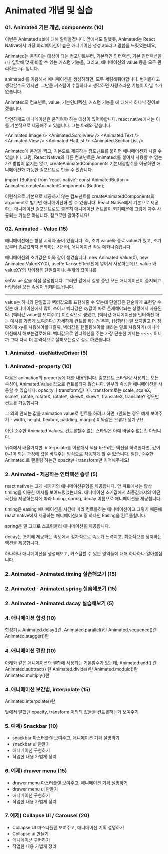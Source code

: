 # Animated 개념 및 실습

### 01. Animated 기본 개념, components (10)

이번은 Animated api에 대해 알아볼겁니다.
앞에서도 말했듯, Animated는 React Native에서 가장 바리에이션이 높은 애니메이션 생성 api라고 말씀을 드렸었는데요,

Animated는
움직이는 대상이 되는 컴포넌트부터,
기본적인 인터렉션,
기본 인터렉션을 (내 입맛에 맞게)바꿀 수 있는 커스텀 기능들,
그리고, 애니메이션의 value 등을
모두 관리하는 api 입니다.

animated 를 이용해서 애니메이션을 생성하려면, 모두 세팅해줘야합니다.
번거롭다고 생각할수도 있지만, 그만큼 커스텀이 수월하다고 생각하면
사랑스러운 기능이 아닐 수가 없습니다.

Animated의 컴포넌트, value, 기본인터렉션, 커스텀 기능들 에 대해서 하나씩 짚어보겠습니다.

당연하게도 애니메이션은 움직여야 하는 대상이 있어야합니다.
react native에서는 이를 기본적으로 제공해주고 있습니다.
그는 아래와 같습니다.

<Animated.Image />
<Animated.ScrollView />
<Animated.Text />
<Animated.View />
<Animated.FlatList />
<Animated.SectionList />

Animated에 온점을 찍고, 기본으로 제공하는 컴포넌트를 붙이면 애니메이션화 시킬 수 있습니다.
그럼, React Native의 다른 컴포넌트은 Animated.를 붙여서 사용할 수 없는가? 방법이 없지는 않고, createAnimatedComponents 기본내장함수를 이용하면 애니메이션화 가능한 컴포넌트로 만들 수 있습니다.

import {Button} from 'react-native';
const AnimatedButton = Animated.createAnimatedComponentㄴ(Button);

이런식으로 기본으로 제공하지 않는 컴포넌트를 createAnimatedComponents의 argument로 받으면 애니메이션화 할 수 있습니다. React Native에서 기본으로 제공하는 애니메이션 컴포넌트로도 충분히 애니메이션 컨트롤이 되기때문에 그렇게 자주 사용되는 기능은 아닙니다.
참고로만 알아주세요!

### 02. Animated - Value (15)

애니메이션에는 항상 시작과 끝이 있습니다. 즉, 초기 value와 종료 value가 있고,
초기값부터 종료값까지 변화하는 시간이, 애니메이션 작동 메카니즘입니다.

애니메이션의 초기값은 이와 같이 생겼습니다.
new Animated.Value(0), new Animated.ValueXY(0), useRef나 useEffect안에 넣어서 사용하는데요,
value 와 valueXY의 차이점은 단일값이냐, 두개의 값이냐를

<!-- new가 들어가있는 이유는 생성자 함수로 애니메이션 값을 설정한 것임.  -->

setValue
값을 직접 설정합니다. 그러면 값에서 실행 중인 모든 애니메이션이 중지되고 바인딩된 모든 속성이 업데이트됩니다.

---

<!-- ? 애니메이션 value 값 설정하는것을 보여준다. -->

value는 하나의 단일값과 벡터값으로 표현해줄 수 있는데
단일값은 단순하게 표현할 수 있는 애니메이션에서 많이 쓰이고 벡터값은 xy값이 따로 존재해야되는 상황에서 사용된다.
(벡터값 value를 보여주고) 이런식으로 생겼고, (벡터값 애니메이션을 인터렉션 하는 예시를 가볍게 보여준다.) 자세하게 컨트롤 하는건 추후, (심화라는말 쓰지말고 더 정확하게 xy를 사용해야할때랄까, 벡터값을 핸들링해야할 떄라는 말로 사용하기) 애니메이션에서 해보는걸로해요.
벡터값으로 인터렉션을 주는 가장 단순한 예제는 ~~~~ 이니까 그때 다시 더 본격적으로 살펴보는걸로 걸로 하겠습니다.

### 1. Animated - useNativeDriver (5)

<!-- ? 애니메이션을 이용한 제일 간단한 예시를 만들어보고, 여기서 발생하는 useNativeDriver(경고,오류)에 대해 한번 짚어주기  -->

### 1. Animated - property (10)

다음은 animation의 property에 대한 내용입니다.
컴포넌트 스타일링 사용되는 모든 속성이, Animated.Value 값으로 컨트롤되지 않습니다. 일부의 속성만 애니메이션을 사용할 수 있습니다.
opacity나 transform입니다. transform로는 scale, scaleX, scaleY, rotate, rotateX, rotateY, skewX, skewY, translateX, translateY 정도만 컨트롤 가능합니다.

<!-- ! 이거 보여주는게 맞을까? ! (이런 순수한 Value로 값을 바꾸는 예시를 살짝 보여드리자면, ) -->

그 외의 안되는 값을 animation value로 컨트롤 하려고 하면,
(안되는 경우 예제 보여주기 - width, height, flexbox, padding, margin) 이와같은 오류가 생기구요.

이런 순수한 Animated.Value로 컨트롤할수 없는 스타일은 아예 바꿀수 없는건 아닙니다.

<!-- ! 조금더 이해하기 쉽게 보여주면 좋을거같은데  -->

뒤쪽에서 배울거지만, interpolate를 이용해서 색을 바꾸려는 액션을 하려한다면, 값이 0~1이 되는 과정에 값을 바꿔주는 방식으로 작동하게 할 수 있습니다.
일단, 순수한 Animated.로 핸들링 하는건 opacity나 transform만 기억해주세요!

### 2. Animated - 제공하는 인터렉션 종류 (5)

react native는 크게 세가지의 애니메이션유형을 제공합니다.
앞 파트에서는 항상 timing을 이용한 예시를 보여드렸었는데요.
애니메이션 초기값에서 최종값까지의 어떤 곡선을 제공하는지에 따라
timing, spring, decay 이름으로 애니메이션을 제공합니다.

timing은 easing 애니메이션을 시간에 따라 컨트롤하는 애니메이션이고
그렇기 때문에 react native에서 제공하는 애니메이션api 중 하나인 Easing을 컨트롤합니다.

spring은 말 그대로 스프링물리 애니메이션을 제공합니다.

decay는 초기에 제공하는 속도에서 점차적으로 속도가 느려지고,
최종적으론 정지하는 액션을 제공합니다.

하나하나 애니메이션을 생성해보고, 커스텀할 수 있는 영역들에 대해 하나하나 알아봅십니다.

### 2. Animated - Animated.timing 실습해보기 (15)

<!-- ? 기본 timing 애니메이션 생성하기   -->
<!-- ? Easing api 를 이용해서 고도화된 timing 애니메이션 만들어보기   -->

### 2. Animated - Animated.spring 실습해보기 (15)

<!-- ? 기본 spring 애니메이션 생성하기 (경우의 수가 몇가지 있어서 시간 좀 걸림 )   -->

### 2. Animated - Animated.dacay 실습해보기 (5)

<!-- ? 기본 dacay 애니메이션 생성하기 (가벼운 예시 만들기) , 공던지기 예시 만들어주기  -->

### 4. 애니메이션 합성 (10)

합성기능
Animated.delay()란,
Animated.parallel()란
Animated.sequence()란
Animated.stagger()란

<!-- ? 애니메이션 합성하는 예시를 차례대로 보여주기   -->

### 4. 애니메이션 결합 (10)

아래와 같은 애니메이션의 결합에 사용되는 기본함수가 있는데,
Animated.add() 란
Animated.subtract() 란
Animated.divide()란
Animated.modulo()란
Animated.multiply()란

<!-- ? 애니메이션 결합하는 예시를 차례대로 보여주기   -->

### 4. 애니메이션 보간법, interpolate (15)

Animated.interpolate()란

<!-- ? 애니메이션 interpolate 심플 예시 보여주기   -->

앞에서 말했던 opacity, transform 이외의 값들을 컨트롤하는거 보여주기

<!-- ? opacity, transform 이외의 값들을 컨트롤하는거 예시 보여주기   -->

### 5. 예제) Snackbar (10)

<!-- ? 버튼을 누르면, (timing, spring) 올라왔다가, 시간이 지나면 내려가는 예시  -->
<!-- 위에서 아래로 내려올 수도 있고, 아래에서 위로 올라갈 수도 있다. -->
<!-- timing, spring, decay 셋다 보여줄 수 있을 까?  -->

- snackbar 마스터플랜 보여주고, 애니메이션 기획 설명하기
- snackbar ui 만들기
- 애니메이션 구현하기
- 작업한 내용 가볍게 정리

### 6. 예제) drawer menu (15)

<!-- 버튼을 누르면 왼/오 에서 메뉴가 펼쳐지고, 백그라운드가 어두워진다.  -->
<!-- timing, spring, decay 셋다 보여줄 수 있을 까?  -->

- drawer menu 마스터플랜 보여주고, 애니메이션 기획 설명하기
- drawer menu ui 만들기
- 애니메이션 구현하기
- 작업한 내용 가볍게 정리

### 7. 예제) Collapse UI / Carousel (20)

<!-- 여러개의 리스트가 있고, 거기엔 부모와 자식이 있다. 부모 리스트를 누르면 아래가 접힌다.  -->
<!-- 각자의 상태가 있고 상태에 따라 바뀌게 된다.  -->
<!-- 열리고 닫힐 때, icon이 있고 아이콘이 움직이게 한다. -->
<!-- 아이콘도 svg로 간단하게 만들수 있지 않을까? -->

- Collapse UI 마스터플랜 보여주고, 애니메이션 기획 설명하기
- Collapse ui 만들기
- 애니메이션 구현하기
- 작업한 내용 가볍게 정리
